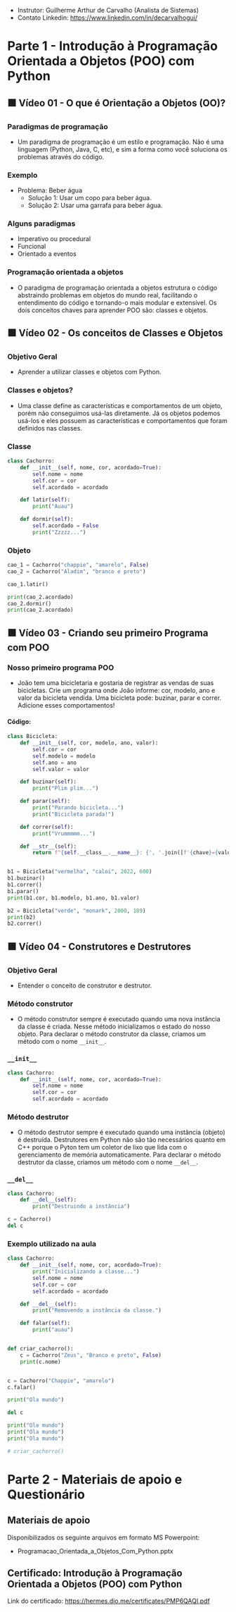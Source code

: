 - Instrutor: Guilherme Arthur de Carvalho (Analista de Sistemas)
- Contato Linkedin: https://www.linkedin.com/in/decarvalhogui/

# Parte 1 -  Introdução à Programação Orientada a Objetos (POO) com Python

## 🟩 Vídeo 01 - O que é Orientação a Objetos (OO)?

### Paradigmas de programação

- Um paradigma de programação é um estilo e programação. Não é uma linguagem (Python, Java, C, etc), e sim a forma como você soluciona os problemas através do código.

### Exemplo

- Problema: Beber água
    - Solução 1: Usar um copo para beber água.
    - Solução 2: Usar uma garrafa para beber água.

### Alguns paradigmas

- Imperativo ou procedural
- Funcional
- Orientado a eventos

### Programação orientada a objetos

- O paradigma de programação orientada a objetos estrutura o código abstraindo problemas em objetos do mundo real, facilitando o entendimento do código e tornando-o mais modular e extensível. Os dois conceitos chaves para aprender POO são: classes e objetos. 

## 🟩 Vídeo 02 - Os conceitos de Classes e Objetos  

### Objetivo Geral

- Aprender a utilizar classes e objetos com Python.

### Classes e objetos?

- Uma classe define as características e comportamentos de um objeto, porém não conseguimos usá-las diretamente. Já os objetos podemos usá-los e eles possuem as características e comportamentos que foram definidos nas classes.

### Classe

```python
class Cachorro:
    def __init__(self, nome, cor, acordado=True):
        self.nome = nome
        self.cor = cor
        self.acordado = acordado

    def latir(self):
        print("Auau")

    def dormir(self):
        self.acordado = False
        print("Zzzzz...")
```

### Objeto

```python
cao_1 = Cachorro("chappie", "amarelo", False)
cao_2 = Cachorro("Aladim", "branco e preto")

cao_1.latir()

print(cao_2.acordado)
cao_2.dormir()
print(cao_2.acordado)
```


## 🟩 Vídeo 03 - Criando seu primeiro Programa com POO

### Nosso primeiro programa POO

- João tem uma bicicletaria e gostaria de registrar as vendas de suas bicicletas. Crie um programa onde João informe: cor, modelo, ano e valor da bicicleta vendida. Uma bicicleta pode: buzinar, parar e correr. Adicione esses comportamentos! 

#### Código:

```python
class Bicicleta:
    def __init__(self, cor, modelo, ano, valor):
        self.cor = cor
        self.modelo = modelo
        self.ano = ano
        self.valor = valor

    def buzinar(self):
        print("Plim plim...")

    def parar(self):
        print("Parando bicicleta...")
        print("Bicicleta parada!")

    def correr(self):
        print("Vrummmmm...")

    def __str__(self):
        return f"{self.__class__.__name__}: {', '.join([f'{chave}={valor}' for chave, valor in self.__dict__.items()])}"


b1 = Bicicleta("vermelha", "caloi", 2022, 600)
b1.buzinar()
b1.correr()
b1.parar()
print(b1.cor, b1.modelo, b1.ano, b1.valor)

b2 = Bicicleta("verde", "monark", 2000, 189)
print(b2)
b2.correr()
```

## 🟩 Vídeo 04 - Construtores e Destrutores

### Objetivo Geral

- Entender o conceito de construtor e destrutor.

### Método construtor

- O método construtor sempre é executado quando uma nova instância da classe é criada. Nesse método inicializamos o estado do nosso objeto. Para declarar o método construtor da classe, criamos um método com o nome `__init__`.

### `__init__`

```python
class Cachorro:
    def __init__(self, nome, cor, acordado=True):
        self.nome = nome
        self.cor = cor
        self.acordado = acordado
```

### Método destrutor

- O método destrutor sempre é executado quando uma instância (objeto) é destruída. Destrutores em Python não são tão necessários quanto em C++ porque o Pyton tem um coletor de lixo que lida com o gerenciamento de memória automaticamente. Para declarar o método destrutor da classe, criamos um método com o nome `__del__`.

### `__del__`

```python
class Cachorro:
    def __del__(self):
        print("Destruindo a instância")

c = Cachorro()
del c
```

### Exemplo utilizado na aula

```python
class Cachorro:
    def __init__(self, nome, cor, acordado=True):
        print("Inicializando a classe...")
        self.nome = nome
        self.cor = cor
        self.acordado = acordado

    def __del__(self):
        print("Removendo a instância da classe.")

    def falar(self):
        print("auau")


def criar_cachorro():
    c = Cachorro("Zeus", "Branco e preto", False)
    print(c.nome)


c = Cachorro("Chappie", "amarelo")
c.falar()

print("Ola mundo")

del c

print("Ola mundo")
print("Ola mundo")
print("Ola mundo")

# criar_cachorro()
```

# Parte 2 - Materiais de apoio e Questionário

## Materiais de apoio

Disponibilizados os seguinte arquivos em formato MS Powerpoint:

- Programacao_Orientada_a_Objetos_Com_Python.pptx

## Certificado: Introdução à Programação Orientada a Objetos (POO) com Python

Link do certificado: https://hermes.dio.me/certificates/PMP6QAQI.pdf